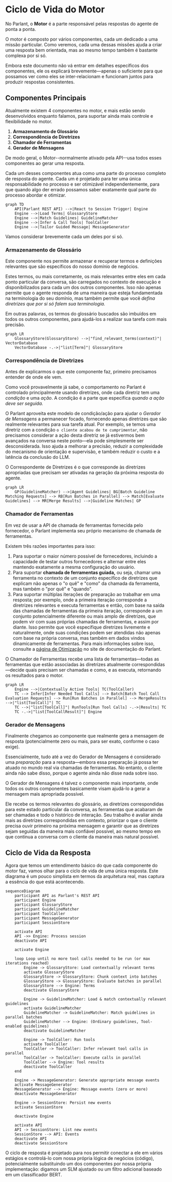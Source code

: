 # Ciclo de Vida do Motor

No Parlant, o **Motor** é a parte responsável pelas respostas do agente de ponta a ponta.

O motor é composto por vários componentes, cada um dedicado a uma missão particular. Como veremos, cada uma dessas missões ajuda a criar uma resposta bem orientada, mas ao mesmo tempo também é bastante complexa por si só.

Embora este documento não vá entrar em detalhes específicos dos componentes, ele os explicará brevemente—apenas o suficiente para que possamos ver como eles se inter-relacionam e funcionam juntos para produzir respostas consistentes.

## Componentes Principais

Atualmente existem 4 componentes no motor, e mais estão sendo desenvolvidos enquanto falamos, para suportar ainda mais controle e flexibilidade no motor.

1. **Armazenamento de Glossário**
2. **Correspondência de Diretrizes**
3. **Chamador de Ferramentas**
4. **Gerador de Mensagens**

De modo geral, o Motor--normalmente ativado pela API--usa todos esses componentes ao gerar uma resposta.

Cada um desses componentes atua como uma parte do processo completo de resposta do agente. Cada um é projetado para ter uma única responsabilidade no processo e ser otimizável independentemente, para que quando algo der errado possamos saber exatamente qual parte do processo abordar e otimizar.

```mermaid
graph TD
    API(Parlant REST API) -->|React to Session Trigger| Engine
    Engine -->|Load Terms| GlossaryStore
    Engine -->|Match Guidelines| GuidelineMatcher
    Engine -->|Infer & Call Tools| ToolCaller
    Engine -->|Tailor Guided Message| MessageGenerator
```

Vamos considerar brevemente cada um deles por si só.

### Armazenamento de Glossário
Este componente nos permite armazenar e recuperar termos e definições relevantes que são específicos do nosso domínio de negócios.

Estes termos, ou mais corretamente, os mais relevantes entre eles em cada ponto particular da conversa, são carregados no contexto de execução e disponibilizados para cada um dos outros componentes. Isso não apenas permite que o agente responda de uma maneira que esteja fundamentada na terminologia do seu domínio, mas também permite que você *defina diretrizes que por si só falem sua terminologia.*

Em outras palavras, os termos do glossário buscados são imbuídos em todos os outros componentes, para ajudá-los a realizar sua tarefa com mais precisão.

```mermaid
graph LR
    GlossaryStore(GlossaryStore) -->|"find_relevant_terms(context)"| VectorDatabase
    VectorDatabase -.->|"list[Term]"| GlossaryStore
```

### Correspondência de Diretrizes
Antes de explicarmos o que este componente faz, primeiro precisamos entender de onde ele vem.

Como você provavelmente já sabe, o comportamento no Parlant é controlado principalmente usando diretrizes, onde cada diretriz tem uma *condição* e uma *ação*. A condição é a parte que especifica *quando a ação deve ser seguida.*

O Parlant aproveita este modelo de condição/ação para ajudar o *Gerador de Mensagens* a permanecer focado, fornecendo apenas diretrizes que são realmente relevantes para sua tarefa atual. Por exemplo, se temos uma diretriz com a condição `o cliente acabou de te cumprimentar`, não precisamos considerar a ação desta diretriz se já estivermos bem avançados na conversa neste ponto—ela pode simplesmente ser desconsiderada. Isso ajuda a melhorar a precisão, reduzir a complexidade do mecanismo de orientação e supervisão, e também reduzir o custo e a latência da conclusão do LLM.

O Correspondente de Diretrizes é o que corresponde às diretrizes apropriadas que precisam ser ativadas na geração da próxima resposta do agente.

```mermaid
graph LR
    GP(GuidelineMatcher) -->|Agent Guidelines| BG[Batch Guideline Matching Requests] --> RB[Run Batches in Parallel] --> Match[Evaluate Guidelines] --> MR[Merge Results] -->|Guideline Matches| GP

```

### Chamador de Ferramentas
Em vez de usar a API de chamada de ferramentas fornecida pelo fornecedor, o Parlant implementa seu próprio mecanismo de chamada de ferramentas.

Existem três razões importantes para isso:
1. Para suportar o maior número possível de fornecedores, incluindo a capacidade de testar outros fornecedores e alternar entre eles mantendo exatamente a mesma configuração do usuário.
1. Para suportar **chamada de ferramentas guiada,** ou seja, chamar uma ferramenta no contexto de um conjunto específico de diretrizes que explicam não apenas o "o quê" e "como" da chamada da ferramenta, mas também o "por quê" e "quando".
1. Para suportar múltiplas iterações de preparação ao trabalhar em uma resposta; por exemplo, onde a primeira iteração corresponde a diretrizes relevantes e executa ferramentas e então, com base na saída das chamadas de ferramentas da primeira iteração, corresponde a um conjunto potencialmente diferente ou mais amplo de diretrizes, que podem vir com suas próprias chamadas de ferramentas, e assim por diante. Isso permite que você especifique diretrizes livremente e naturalmente, onde suas condições podem ser atendidas não apenas com base na própria conversa, mas também em dados vindos dinamicamente de ferramentas. Para mais informações sobre isso, consulte a [página de Otimização](https://www.parlant.io/docs/advanced/optimization) no site de documentação do Parlant.

O Chamador de Ferramentas recebe uma lista de ferramentas—todas as ferramentas que estão associadas às diretrizes atualmente correspondidas—decide quais precisam ser chamadas e como, e as executa, retornando os resultados para o motor.

```mermaid
graph LR
    Engine -->|Contextually Active Tools| TC(ToolCaller)
    TC --> Infer[Infer Needed Tool Calls] --> Batch[Batch Tool Call Evaluation Requests] --> Run[Run Batches in Parallel] --> MergeResults -->|"list[ToolCall]"| TC
    TC -->|"list[ToolCall]"| RunTools[Run Tool Calls] -.->|Results| TC
    TC -.->|"list[ToolCallResult]"| Engine
```

### Gerador de Mensagens
Finalmente chegamos ao componente que realmente gera a mensagem de resposta (potencialmente zero ou mais, para ser exato, conforme o caso exige).

Essencialmente, tudo até a vez do Gerador de Mensagens é considerado uma *preparação* para a resposta—embora essa preparação já possa ter atuado no mundo real via chamadas de ferramentas. No entanto, o cliente ainda não sabe disso, porque o agente ainda não disse nada sobre isso.

O Gerador de Mensagens é talvez o componente mais importante, onde todos os outros componentes basicamente visam ajudá-lo a gerar a mensagem mais apropriada possível.

Ele recebe os termos relevantes do glossário, as diretrizes correspondidas para este estado particular da conversa, as ferramentas que acabaram de ser chamadas e todo o histórico de interação. Seu trabalho é avaliar ainda mais as diretrizes correspondidas em contexto, priorizar o que o cliente precisa ouvir primeiro na próxima mensagem e garantir que as diretrizes sejam seguidas da maneira mais confiável possível, ao mesmo tempo em que continua a conversa com o cliente da maneira mais natural possível.

## Ciclo de Vida da Resposta

Agora que temos um entendimento básico do que cada componente do motor faz, vamos olhar para o ciclo de vida de uma única resposta. Este diagrama é um pouco simplista em termos da arquitetura real, mas captura a essência do que está acontecendo.

```mermaid
sequenceDiagram
    participant API as Parlant's REST API
    participant Engine
    participant GlossaryStore
    participant GuidelineMatcher
    participant ToolCaller
    participant MessageGenerator
    participant SessionStore

    activate API
    API ->> Engine: Process session
    deactivate API

    activate Engine

    loop Loop until no more tool calls needed to be run (or max iterations reached)
        Engine -> GlossaryStore: Load contextually relevant terms
        activate GlossaryStore
        GlossaryStore -> GlossaryStore: Chunk context into batches
        GlossaryStore -> GlossaryStore: Evaluate batches in parallel
        GlossaryStore --> Engine: Terms
        deactivate GlossaryStore

        Engine -> GuidelineMatcher: Load & match contextually relevant guidelines
        activate GuidelineMatcher
        GuidelineMatcher -> GuidelineMatcher: Match guidelines in parallel batches
        GuidelineMatcher --> Engine: (Ordinary guidelines, Tool-enabled guidelines)
        deactivate GuidelineMatcher

        Engine -> ToolCaller: Run tools
        activate ToolCaller
        ToolCaller -> ToolCaller: Infer relevant tool calls in parallel
        ToolCaller -> ToolCaller: Execute calls in parallel
        ToolCaller --> Engine: Tool results
        deactivate ToolCaller
    end

    Engine -> MessageGenerator: Generate appropriate message events
    activate MessageGenerator
    MessageGenerator --> Engine: Message events (zero or more)
    deactivate MessageGenerator

    Engine -> SessionStore: Persist new events
    activate SessionStore

    deactivate Engine

    activate API
    API -> SessionStore: List new events
    SessionStore --> API: Events
    deactivate API
    deactivate SessionStore
```

O ciclo de resposta é projetado para nos permitir conectar a ele em vários estágios e controlá-lo com nossa própria lógica de negócios (código), potencialmente substituindo um dos componentes por nossa própria implementação: digamos um SLM ajustado ou um filtro adicional baseado em um classificador BERT.
